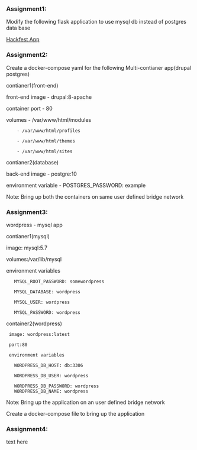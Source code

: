 ### Assignment1: 
Modify the following flask application to use mysql db instead of postgres data base
 
 [Hackfest App](https://github.com/rathneesh/hackfest)
 
### Assignment2:

Create a docker-compose yaml for the following Multi-contianer app(drupal postgres)

contianer1(front-end)


front-end image - drupal:8-apache

container port - 80

volumes - /var/www/html/modules

        - /var/www/html/profiles
        
        - /var/www/html/themes
        
        - /var/www/html/sites

contianer2(database)

back-end image - postgre:10

environment variable -  POSTGRES_PASSWORD: example


Note: Bring up both the containers on same user defined bridge network

### Assignment3:

wordpress - mysql app

contianer1(mysql)

   image: mysql:5.7
   
   volumes:/var/lib/mysql
   
   environment variables
   
       MYSQL_ROOT_PASSWORD: somewordpress
       
       MYSQL_DATABASE: wordpress
       
       MYSQL_USER: wordpress
       
       MYSQL_PASSWORD: wordpress


container2(wordpress)

     image: wordpress:latest
     
     port:80
     
     environment variables
     
       WORDPRESS_DB_HOST: db:3306
       
       WORDPRESS_DB_USER: wordpress
       
       WORDPRESS_DB_PASSWORD: wordpress
       WORDPRESS_DB_NAME: wordpress

Note: Bring up the application on an user defined bridge network

Create a docker-compose file to bring up the application

### Assignment4:
text here

